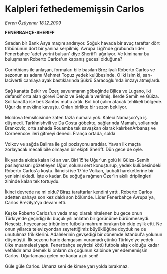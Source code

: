 # Kalpleri fethedememişsin Carlos

*Evren Özüyener 18.12.2009*

<div class="taraf_structure_2col_1zq">
<div class="margen_n">



 <p><b>FENERBAHÇE-SHERIFF</b> <br/><br/>Sıradan bir Bank Asya maçını andırıyor. Soğuk havada bir avuç taraftar dört tribününün dört bir yanına serpilmiş. Avrupa Ligi'nde grubunda lider Fenerbahçe 'adet yerini bulsun' diye Sheriff'i ağırlıyor. Ve kiminanır bu buluşmanın Roberto Carlos'un kapanış gecesi olduğuna? <br/><br/>Corinthians ile anlaşan, formaları bile basılan Brezilyalı Roberto Carlos ve sezonun as adamı Mehmet Topuz yedek kulübesinde. O iki isim ki, sarı-lacivertli camiaya ayak bastıklarında Şükrü Saracoğlu'nda imzayı atmışlardı. <br/><br/>Sağ kanatta Bekir ve Özer, savunmanın göbeğinde Bilica ve Lugano, iki defansif orta alan görevi Deniz ve Selçuk'a verilmiş. İlerde Semih ve Güiza. Sol kanatta ise bek Santos mutlu artık. Bol bol çalım atacak tehlikeli bölgede. Uğur da mevkiine kavuştu. Onları birlikte bir sezon bekliyor. <br/><br/>Moldova temsilcisinde zaten fazla numara yok. Kaleci Namaşco'ya iş düşmedi. Tarkhnishvili ve Da Costa göbekte, sağlarında Mamah, sollarında Brankovic, orta sahada Rouamba tek savaşkan olarak kalırkenArbanaş ve Corneencov ileri gitmeyi denedi. França ortada, solda <br/><br/>Volkov ve sağda Balima ile gol pozisyonu aradılar. Yavan ilk maçta zorlayacak mecali bile olmayan bir ekipti Sheriff. Dün gece de öyle. <br/><br/>İlk yarıda akılda kalan iki an var. Biri 15'te Uğur'un golü ki Güiza-Semih paslaşmasını gözetleyen Uğur, solunu sert konuşturup, yedek kulübesindeki Roberto Carlos'a koştu. İkincisi ise 17'de Volkan, laubali hareketlerine bir yenisini ekledi. İşte o kadar. Bu soğuğa rağmen Özer'in akıllı driplingleri zihinde kalan tek tortuydu. <br/><br/>İkinci devrede ne mi oldu? Biraz taraftarlar kendini yırttı. Roberto Carlos adetten sahaya son kez daldı son bölümde. Lider Fenerbahçe Avrupa'ya, Carlos Brezilya'ya devam etti. <br/><br/>Keşke Roberto Carlos'un veda maçı olarak nitelenen bu gece onun Türkiye'de geçirdiği iki buçuk yılı anlatan bir görünüme bürünmeseydi. Neşesiz, heyecansız tribünlere futbolu mahrum bırakan bir ekip eşlik etti. Ne onun yıllarca televizyondan seyrettiğimiz büyüklüğüne doyduk ne de unutulmaz frikiklerini. Adalelerinin gevşediği bir dönemde İstanbul'a yolunun düşmüştü. İlk sezonu hariç damgasını vuramadı çünkü Türkiye'ye yedek ülke muamelesi yaptı. Fenerbahçe seyircisi kötü futbola alışık olduğu kadar vefalıdır ama demek ki onların da çoğunun kalbinde yer edememişsin Carlos. Uğurlamaya gelen ne kadar azdı seni! <br/><br/>Güle güle Carlos. Umarız seni de kimse yarı yolda bırakmaz.</p>
<br/>
<br/>
<br/>



<br/>


<div id="taraf_not">
</div>

</div>


</div>
